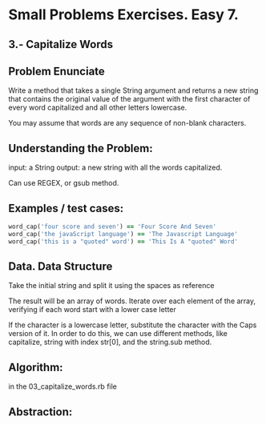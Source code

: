 # Small Problems Exercises. Easy 7.

## 3.- Capitalize Words

## Problem Enunciate
Write a method that takes a single String argument and returns a new string that contains the original value of the argument with the first character of every word capitalized and all other letters lowercase.

You may assume that words are any sequence of non-blank characters.


## Understanding the Problem:

input: a String
output: a new string with all the words capitalized.

Can use REGEX, or gsub method.


## Examples / test cases:

```ruby
word_cap('four score and seven') == 'Four Score And Seven'
word_cap('the javaScript language') == 'The Javascript Language'
word_cap('this is a "quoted" word') == 'This Is A "quoted" Word'
```

## Data. Data Structure

Take the initial string and split it using the spaces as reference

The result will be an array of words. Iterate over each element of the array, verifying if each word start with a lower case letter

If the character is a lowercase letter, substitute the character with the Caps version of it. In order to do this, we can use different methods, like capitalize, string with index str[0], and the string.sub method. 

## Algorithm:

in the 03_capitalize_words.rb file

## Abstraction: